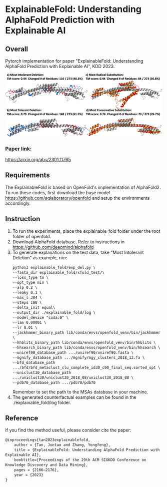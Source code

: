 # ExplainableFold: Understanding AlphaFold Prediction with Explainable AI
## Overall
Pytorch implementation for paper "ExplainableFold: Understanding AlphaFold Prediction with Explainable AI", KDD 2023.

![](pic/overview.png)
### Paper link: 
https://arxiv.org/abs/2301.11765

## Requirements
The ExplainableFold is based on OpenFold's implementation of AlphaFold2. To run these codes, first download the base model https://github.com/aqlaboratory/openfold and setup the environments accordingly.

## Instruction
1. To run the experiments, place the explainable_fold folder under the root folder of openfold.
2. Download AlphaFold database. Refer to instructions in https://github.com/deepmind/alphafold
3. To generate explanations on the test data, take "Most Intolerant Deletion" as example, run:
    ```
    python3 explainable_fold/exp_del.py \
    --fasta_dir explainable_fold/xfold_test/\
    --loss_type tm \
    --opt_type min \
    --alp 0.2 \
    --leaky 0.1 \
    --max_l 384 \
    --steps 100 \
    --delta_init equal\
    --output_dir ./explainable_fold/log \
    --model_device "cuda:0" \
    --lam 0.00001 \
    --lr 0.01 \
    --jackhmmer_binary_path lib/conda/envs/openfold_venv/bin/jackhmmer \
    --hhblits_binary_path lib/conda/envs/openfold_venv/bin/hhblits \
    --hhsearch_binary_path lib/conda/envs/openfold_venv/bin/hhsearch \
    --uniref90_database_path .../uniref90/uniref90.fasta \
    --mgnify_database_path .../mgnify/mgy_clusters_2018_12.fa \
    --bfd_database_path .../bfd/bfd_metaclust_clu_complete_id30_c90_final_seq.sorted_opt \
    --uniclust30_database_path .../uniclust30/uniclust30_2018_08/uniclust30_2018_08 \
    --pdb70_database_path .../pdb70/pdb70
    ```
    Remember to set the path to the MSAs database in your machine.
4. The generated counterfactual examples can be found in the ./explainable_fold/log folder.

## Reference
If you find the method useful, please consider cite the paper:
```
@inproceedings{tan2023explainablefold,
    author = {Tan, Juntao and Zhang, Yongfeng},
    title = {ExplainableFold: Understanding AlphaFold Prediction with Explainable AI},
    booktitle={Proceedings of the 29th ACM SIGKDD Conference on Knowledge Discovery and Data Mining},
    pages = {2166–2176},
    year = {2023}
}
```

